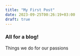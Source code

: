 ```yaml
---
title: "My First Post"
date: 2023-09-25T00:26:19+03:00
draft: true
---
```


### All for a blog!
Things we do for our passions
